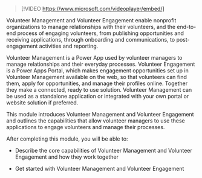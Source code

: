 > [!VIDEO https://www.microsoft.com/videoplayer/embed/]

Volunteer Management and Volunteer Engagement enable nonprofit organizations to manage relationships with their volunteers, and the end-to-end process of engaging volunteers, from publishing opportunities and receiving applications, through onboarding and communications, to post-engagement activities and reporting.

Volunteer Management is a Power App used by volunteer managers to manage relationships and their everyday processes. Volunteer Engagement is a Power Apps Portal, which makes engagement opportunities set up in Volunteer Management available on the web, so that volunteers can find them, apply for opportunities, and manage their profiles online. Together they make a connected, ready to use solution. Volunteer Management can be used as a standalone application or integrated with your own portal or website solution if preferred.

This module introduces Volunteer Management and Volunteer Engagement and outlines the capabilities that allow volunteer managers to use these applications to engage volunteers and manage their processes.

After completing this module, you will be able to:

-   Describe the core capabilities of Volunteer Management and Volunteer Engagement and how they work together

-   Get started with Volunteer Management and Volunteer Engagement
